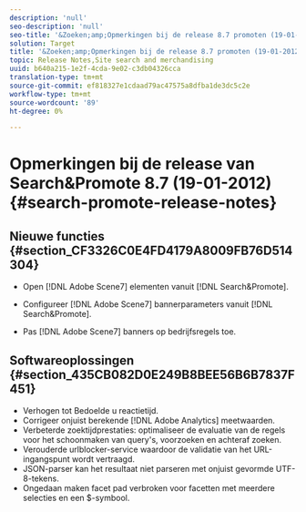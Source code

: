 ```yaml
---
description: 'null'
seo-description: 'null'
seo-title: '&Zoeken;amp;Opmerkingen bij de release 8.7 promoten (19-01-2012)'
solution: Target
title: '&Zoeken;amp;Opmerkingen bij de release 8.7 promoten (19-01-2012)'
topic: Release Notes,Site search and merchandising
uuid: b640a215-1e2f-4cda-9e02-c3db04326cca
translation-type: tm+mt
source-git-commit: ef818327e1cdaad79ac47575a8dfba1de3dc5c2e
workflow-type: tm+mt
source-wordcount: '89'
ht-degree: 0%

---
```



# Opmerkingen bij de release van Search&amp;Promote 8.7 (19-01-2012){#search-promote-release-notes}

## Nieuwe functies {#section_CF3326C0E4FD4179A8009FB76D514304}

* Open [!DNL Adobe Scene7] elementen vanuit [!DNL Search&Promote].
* Configureer [!DNL Adobe Scene7] bannerparameters vanuit [!DNL Search&Promote].

* Pas [!DNL Adobe Scene7] banners op bedrijfsregels toe.

## Softwareoplossingen {#section_435CB082D0E249B8BEE56B6B7837F451}

* Verhogen tot Bedoelde u reactietijd.
* Corrigeer onjuist berekende [!DNL Adobe Analytics] meetwaarden.
* Verbeterde zoektijdprestaties: optimaliseer de evaluatie van de regels voor het schoonmaken van query&#39;s, voorzoeken en achteraf zoeken.
* Verouderde urlblocker-service waardoor de validatie van het URL-ingangspunt wordt vertraagd.
* JSON-parser kan het resultaat niet parseren met onjuist gevormde UTF-8-tekens.
* Ongedaan maken facet pad verbroken voor facetten met meerdere selecties en een $-symbool.

